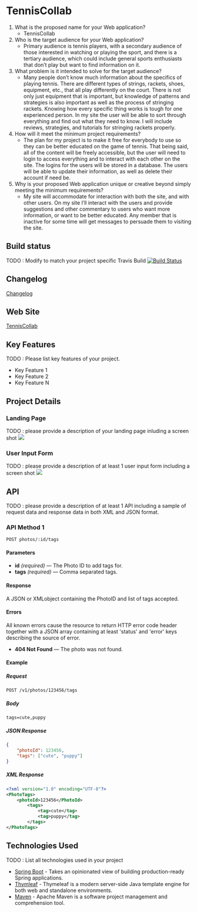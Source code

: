# TennisCollab

1.	What is the proposed name for your Web application?
	- TennisCollab
2.	Who is the target audience for your Web application?
	- Primary audience is tennis players, with a secondary audience of those interested in watching or playing the sport, and there is a tertiary audience, which could include general sports enthusiasts that don’t play but want to find information on it.
3.	What problem is it intended to solve for the target audience?
	- Many people don’t know much information about the specifics of playing tennis.  There are different types of strings, rackets, shoes, equipment, etc., that all play differently on the court.  There is not only just equipment that is important, but knowledge of patterns and strategies is also important as well as the process of stringing rackets.  Knowing how every specific thing works is tough for one experienced person.  In my site the user will be able to sort through everything and find out what they need to know.  I will include reviews, strategies, and tutorials for stringing rackets properly. 
4.	How will it meet the minimum project requirements?
	- The plan for my project is to make it free for everybody to use so they can be better educated on the game of tennis.  That being said, all of the content will be freely accessible, but the user will need to login to access everything and to interact with each other on the site.  The logins for the users will be stored in a database.  The users will be able to update their information, as well as delete their account if need be.
5.	Why is your proposed Web application unique or creative beyond simply meeting the minimum requirements?
	- My site will accommodate for interaction with both the site, and with other users.  On my site I’ll interact with the users and provide suggestions and other commentary to users who want more information, or want to be better educated.  Any member that is inactive for some time will get messages to persuade them to visiting the site.


## Build status

TODO : Modify to match your project specific Travis Build
[![Build Status](https://travis-ci.org/infsci2560sp17/full-stack-web.svg?branch=master)](https://travis-ci.org/infsci2560sp17/full-stack-web-jshankroff)

## Changelog
[Changelog](CHANGELOG.md)

## Web Site

[TennisCollab](https://whispering-tundra-49243.herokuapp.com)

## Key Features

TODO : Please list key features of your project.

* Key Feature 1
* Key Feature 2
* Key Feature N

## Project Details

### Landing Page

TODO : please provide a description of your landing page inluding a screen shot ![](https://.../image.JPG)

### User Input Form

TODO : please provide a description of at least 1 user input form including a screen shot ![](https://.../image.jpg)

## API

TODO : please provide a description of at least 1 API including a sample of request data and response data in both XML and JSON format.

### API Method 1

    POST photos/:id/tags

#### Parameters

- **id** _(required)_ — The Photo ID to add tags for.
- **tags** _(required)_ — Comma separated tags.

#### Response

A JSON or XMLobject containing the PhotoID and list of tags accepted.

#### Errors

All known errors cause the resource to return HTTP error code header together with a JSON array containing at least 'status' and 'error' keys describing the source of error.

- **404 Not Found** — The photo was not found.

#### Example

##### Request

    POST /v1/photos/123456/tags

##### Body

    tags=cute,puppy


##### JSON Response

```json
{
    "photoId": 123456,
    "tags": ["cute", "puppy"]
}
```

##### XML Response

```xml
<?xml version="1.0" encoding="UTF-8"?>
<PhotoTags>
    <photoId>123456</PhotoId>
        <tags>
            <tag>cute</tag>
            <tag>puppy</tag>
        </tags>
</PhotoTags>
```

## Technologies Used

TODO : List all technologies used in your project

- [Spring Boot](https://projects.spring.io/spring-boot/) - Takes an opinionated view of building production-ready Spring applications.
- [Thymleaf](http://www.thymeleaf.org/) - Thymeleaf is a modern server-side Java template engine for both web and standalone environments.
- [Maven](https://maven.apache.org/) - Apache Maven is a software project management and comprehension tool.